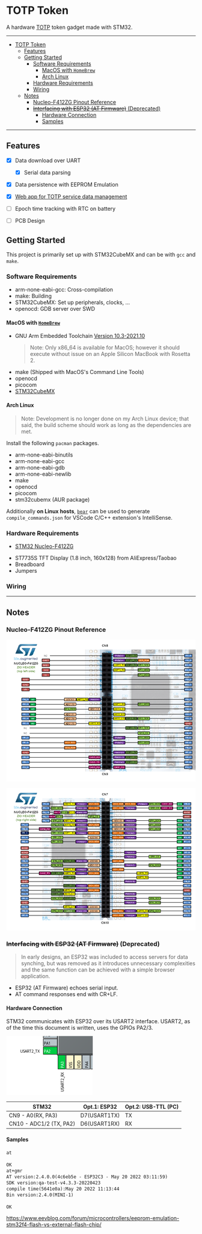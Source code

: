 # TOTP Token
A hardware [TOTP](https://en.wikipedia.org/wiki/Time-based_one-time_password) token gadget made with STM32. 

---
- [TOTP Token](#totp-token)
  - [Features](#features)
  - [Getting Started](#getting-started)
    - [Software Requirements](#software-requirements)
      - [MacOS with `HomeBrew`](#macos-with-homebrew)
      - [Arch Linux](#arch-linux)
    - [Hardware Requirements](#hardware-requirements)
    - [Wiring](#wiring)
  - [Notes](#notes)
    - [Nucleo-F412ZG Pinout Reference](#nucleo-f412zg-pinout-reference)
    - [~~Interfacing with ESP32 (AT Firmware)~~ (Deprecated)](#interfacing-with-esp32-at-firmware-deprecated)
      - [Hardware Connection](#hardware-connection)
      - [Samples](#samples)
---
## Features
- [x] Data download over UART
  - [x] Serial data parsing
- [x] Data persistence with EEPROM Emulation
- [x] [Web app for TOTP service data management](https://github.com/mistrpokr/tinytotp-web)
- [ ] Epoch time tracking with RTC on battery
- [ ] PCB Design


## Getting Started
This project is primarily set up with STM32CubeMX and can be with `gcc` and `make`. 

### Software Requirements
- arm-none-eabi-gcc: Cross-compilation
- make: Building
- STM32CubeMX: Set up peripherals, clocks, ...
- openocd: GDB server over SWD

#### MacOS with [`HomeBrew`](https://brew.sh/)
- GNU Arm Embedded Toolchain [Version 10.3-2021.10](https://developer.arm.com/downloads/-/gnu-rm)
  > Note: Only x86_64 is available for MacOS; however it should execute without issue on an Apple Silicon MacBook with Rosetta 2. 
- make (Shipped with MacOS's Command Line Tools)
- openocd
- picocom
- [STM32CubeMX](https://www.st.com/en/development-tools/stm32cubemx.html)

#### Arch Linux
> Note: Development is no longer done on my Arch Linux device; that said, the build scheme should work as long as the dependencies are met. 

Install the following `pacman` packages. 
- arm-none-eabi-binutils 
- arm-none-eabi-gcc 
- arm-none-eabi-gdb 
- arm-none-eabi-newlib
- make
- openocd
- picocom
- stm32cubemx (AUR package)

Additionally **on Linux hosts**, [`bear`](https://github.com/rizsotto/Bear) can be used to generate `compile_commands.json` for VSCode C/C++ extension's IntelliSense. 

### Hardware Requirements
- [STM32 Nucleo-F412ZG](https://www.st.com/en/evaluation-tools/nucleo-f412zg.html)
<!-- - [ESP32-C3-DevKit](https://github.com/wuxx/nanoESP32-C3) (should work with any ESP32-C3 modules) -->
- ST7735S TFT Display (1.8 inch, 160x128) from AliExpress/Taobao
- Breadboard
- Jumpers

### Wiring
<!-- TODO -->

---
## Notes

### Nucleo-F412ZG Pinout Reference
![](.assets/pinout_CN8_CN9.png)

![](.assets/pinout_CN7_CN10.png)
### ~~Interfacing with ESP32 (AT Firmware)~~ (Deprecated)
> In early designs, an ESP32 was included to access servers for data synching, but was removed as it introduces unnecessary complexities and the same function can be achieved with a simple browser application. 
- ESP32 (AT Firmware) echoes serial input. 
- AT command responses end with CR+LF. 
#### Hardware Connection
STM32 communicates with ESP32 over its USART2 interface. USART2, as of the time this document is written, uses the GPIOs PA2/3. 

![](.assets/Screenshot_20220728_135106.png)

| STM32                   | Opt.1: ESP32 | Opt.2: USB-TTL (PC) |
| ----------------------- | ------------ | ------------------- |
| CN9 - A0(RX, PA3)       | D7(USART1TX) | TX                  |
| CN10 - ADC1/2 (TX, PA2) | D6(USART1RX) | RX                  |

#### Samples
```
at

OK
at+gmr
AT version:2.4.0.0(4c6eb5e - ESP32C3 - May 20 2022 03:11:59)
SDK version:qa-test-v4.3.3-20220423
compile time(5641e0a):May 20 2022 11:13:44
Bin version:2.4.0(MINI-1)

OK
```


https://www.eevblog.com/forum/microcontrollers/eeprom-emulation-stm32f4-flash-vs-external-flash-chip/